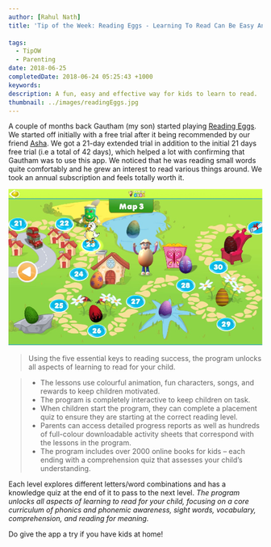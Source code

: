 ```yaml
---
author: [Rahul Nath]
title: 'Tip of the Week: Reading Eggs - Learning To Read Can Be Easy And Fun'
  
tags:
  - TipOW
  - Parenting
date: 2018-06-25
completedDate: 2018-06-24 05:25:43 +1000
keywords:
description: A fun, easy and effective way for kids to learn to read.
thumbnail: ../images/readingEggs.jpg
---
```


A couple of months back Gautham (my son) started playing [Reading Eggs](https://readingeggs.com.au/). We started off initially with a free trial after it being recommended by our friend [Asha](https://www.facebook.com/asha.maria.90). We got a 21-day extended trial in addition to the initial 21 days free trial (i.e a total of 42 days), which helped a lot with confirming that Gautham was to use this app. We noticed that he was reading small words quite comfortably and he grew an interest to read various things around. We took an annual subscription and feels totally worth it.

<img src="../images/readingEggs_Levels.jpg" alt="Reading Eggs Levels" />

> Using the five essential keys to reading success, the program unlocks all aspects of learning to read for your child.

> - The lessons use colourful animation, fun characters, songs, and rewards to keep children motivated.
> - The program is completely interactive to keep children on task.
> - When children start the program, they can complete a placement quiz to ensure they are starting at the correct reading level.
> - Parents can access detailed progress reports as well as hundreds of full-colour downloadable activity sheets that correspond with the lessons in the program.
> - The program includes over 2000 online books for kids – each ending with a comprehension quiz that assesses your child’s understanding.

Each level explores different letters/word combinations and has a knowledge quiz at the end of it to pass to the next level. _The program unlocks all aspects of learning to read for your child, focusing on a core curriculum of phonics and phonemic awareness, sight words, vocabulary, comprehension, and reading for meaning._

Do give the app a try if you have kids at home!
